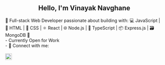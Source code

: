 <h2 align="center">
Hello, I'm Vinayak Navghane
</h2> 
🚀 Full-stack Web Developer passionate about building with: 💻 JavaScript | 🔧 HTML | 🎨 CSS | ⚛️ React | 🌐 Node.js | 📘 TypeScript | 📦 Express.js | 🗃️ MongoDB 🚀 <br/>
- Currently Open for Work<br/>
- 🤝 Connect with me:<br/> 
<br/>
<div>
 
 <a href="https://www.linkedin.com/in/vinayaknavghane/">
  <img align="center" src="https://raw.githubusercontent.com/yushi1007/yushi1007/main/images/linkedin.svg" alt="Yu Shi | LinkedIn" width="21px"/></a>
</div>



